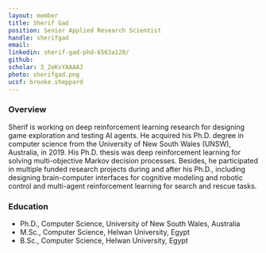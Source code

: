 ```yaml
---
layout: member
title: Sherif Gad
position: Senior Applied Research Scientist
handle: sherifgad
email: 
linkedin: sherif-gad-phd-6563a120/
github:
scholar: 3_2eKvYAAAAJ
photo: sherifgad.png
ucsf: brooke.sheppard
---
```


### Overview
Sherif is working on deep reinforcement learning research for designing game exploration and testing AI agents. He acquired his Ph.D. degree in computer science from the University of New South Wales (UNSW), Australia, in 2019. His Ph.D. thesis was deep reinforcement learning for solving multi-objective Markov decision processes. Besides, he participated in multiple funded research projects during and after his Ph.D., including designing brain-computer interfaces for cognitive modeling and robotic control and multi-agent reinforcement learning for search and rescue tasks. 
  

### Education
 - Ph.D., Computer Science, University of New South Wales, Australia
 - M.Sc., Computer Science, Helwan University, Egypt
 - B.Sc., Computer Science, Helwan University, Egypt